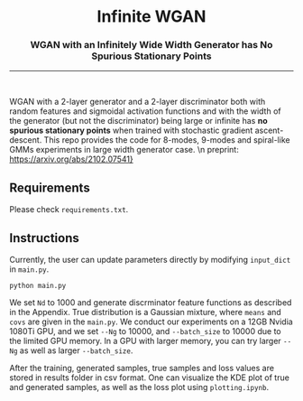 <h1 align="center"><b>Infinite WGAN</b></h1>
<h3 align="center"><b>WGAN with an Infinitely Wide Width Generator has No Spurious Stationary Points</b></h1>
<p align="center">
</p> 
 
--------------

<br>

WGAN with a 2-layer generator and a 2-layer discriminator both with random features and sigmoidal activation functions and with the width of the generator (but not the discriminator) being large or infinite has **no spurious stationary points** when trained with stochastic gradient ascent-descent. This repo provides the code for 8-modes, 9-modes and spiral-like GMMs experiments in large width generator case. \n
preprint: https://arxiv.org/abs/2102.07541}

## Requirements
Please check `requirements.txt`.

## Instructions
Currently, the user can update parameters directly by modifying `input_dict` in `main.py`.

```
python main.py
```

We set `Nd` to 1000 and generate discrminator feature functions as described in the Appendix.
True distribution is a Gaussian mixture, where `means` and `covs` are given in the `main.py`.
We conduct our experiments on a 12GB Nvidia 1080Ti GPU,
and we set `--Ng` to 10000, and `--batch_size` to 10000 due to the limited GPU memory.
In a GPU with larger memory, you can try larger `--Ng` as well as larger `--batch_size`.

After the training, generated samples, true samples and loss values are stored in results folder in csv format.
One can visualize the KDE plot of true and generated samples, as well as the loss plot using `plotting.ipynb`.

